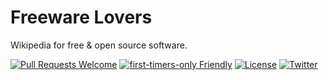 # Freeware Lovers

Wikipedia for free & open source software.

[![Pull Requests Welcome](https://img.shields.io/badge/PRs-welcome-brightgreen.svg?style=flat)](http://makeapullrequest.com)
[![first-timers-only Friendly](https://img.shields.io/badge/first--timers--only-friendly-blue.svg)](http://www.firsttimersonly.com/)
[![License](https://img.shields.io/github/license/freewarelovers/FreewareLovers)](https://github.com/freewarelovers/FreewareLovers)
[![Twitter](https://img.shields.io/twitter/follow/FreewareLovers?label=Follow&style=social)](https://github.com/freewarelovers/FreewareLovers)
